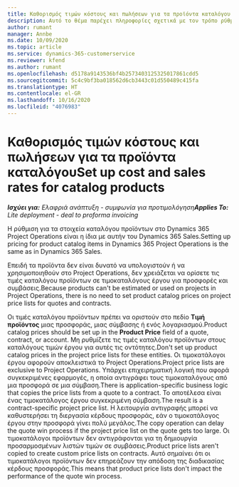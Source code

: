 ```yaml
---
title: Καθορισμός τιμών κόστους και πωλήσεων για τα προϊόντα καταλόγου
description: Αυτό το θέμα παρέχει πληροφορίες σχετικά με τον τρόπο ρύθμισης των ποσοστών κόστους και πώλησης για στοιχεία στον κατάλογο προϊόντων.
author: rumant
manager: Annbe
ms.date: 10/09/2020
ms.topic: article
ms.service: dynamics-365-customerservice
ms.reviewer: kfend
ms.author: rumant
ms.openlocfilehash: d5178a9143536bf4b2573403125325017861cdd5
ms.sourcegitcommit: 5c4c9bf3ba018562d6cb3443c01d550489c415fa
ms.translationtype: HT
ms.contentlocale: el-GR
ms.lasthandoff: 10/16/2020
ms.locfileid: "4076983"
---
```

# <a name="set-up-cost-and-sales-rates-for-catalog-products"></a><span data-ttu-id="f32c3-103">Καθορισμός τιμών κόστους και πωλήσεων για τα προϊόντα καταλόγου</span><span class="sxs-lookup"><span data-stu-id="f32c3-103">Set up cost and sales rates for catalog products</span></span>

<span data-ttu-id="f32c3-104">_**Ισχύει για:** Ελαφριά ανάπτυξη - συμφωνία για προτιμολόγηση_</span><span class="sxs-lookup"><span data-stu-id="f32c3-104">_**Applies To:** Lite deployment - deal to proforma invoicing_</span></span>


<span data-ttu-id="f32c3-105">Η ρύθμιση για τα στοιχεία καταλόγου προϊόντων στο Dynamics 365 Project Operations είναι η ίδια με αυτήν του Dynamics 365 Sales.</span><span class="sxs-lookup"><span data-stu-id="f32c3-105">Setting up pricing for product catalog items in Dynamics 365 Project Operations is the same as in Dynamics 365 Sales.</span></span>

<span data-ttu-id="f32c3-106">Επειδή τα προϊόντα δεν είναι δυνατό να υπολογιστούν ή να χρησιμοποιηθούν στο Project Operations, δεν χρειάζεται να ορίσετε τις τιμές καταλόγου προϊόντων σε τιμοκαταλόγους έργου για προσφορές και συμβάσεις.</span><span class="sxs-lookup"><span data-stu-id="f32c3-106">Because products can't be estimated or used on projects in Project Operations, there is no need to set product catalog prices on project price lists for quotes and contracts.</span></span>

<span data-ttu-id="f32c3-107">Οι τιμές καταλόγου προϊόντων πρέπει να οριστούν στο πεδίο **Τιμή προϊόντος** μιας προσφοράς, μιας σύμβασης ή ενός λογαριασμού.</span><span class="sxs-lookup"><span data-stu-id="f32c3-107">Product catalog prices should be set up in the **Product Price** field of a quote, contract, or account.</span></span> <span data-ttu-id="f32c3-108">Μη ρυθμίζετε τις τιμές καταλόγου προϊόντων στους καταλόγους τιμών έργου για αυτές τις οντότητες.</span><span class="sxs-lookup"><span data-stu-id="f32c3-108">Don't set up product catalog prices in the project price lists for these entities.</span></span> <span data-ttu-id="f32c3-109">Οι τιμοκατάλογοι έργου αφορούν αποκλειστικά το Project Operations.</span><span class="sxs-lookup"><span data-stu-id="f32c3-109">Project price lists are exclusive to Project Operations.</span></span> <span data-ttu-id="f32c3-110">Υπάρχει επιχειρηματική λογική που αφορά συγκεκριμένες εφαρμογές, η οποία αντιγράφει τους τιμοκαταλόγους από μια προσφορά σε μια σύμβαση.</span><span class="sxs-lookup"><span data-stu-id="f32c3-110">There is application-specific business logic that copies the price lists from a quote to a contract.</span></span> <span data-ttu-id="f32c3-111">Το αποτέλεσα είναι ένας τιμοκατάλογος έργου συγκεκριμένη σύμβαση.</span><span class="sxs-lookup"><span data-stu-id="f32c3-111">The result is a contract-specific project price list.</span></span> <span data-ttu-id="f32c3-112">Η λειτουργία αντιγραφής μπορεί να καθυστερήσει τη διεργασία κέρδους προσφοράς, εάν ο τιμοκατάλογος έργου στην προσφορά γίνει πολύ μεγάλος.</span><span class="sxs-lookup"><span data-stu-id="f32c3-112">The copy operation can delay the quote win process if the project price list on the quote gets too large.</span></span> <span data-ttu-id="f32c3-113">Οι τιμοκατάλογοι προϊόντων δεν αντιγράφονται για τη δημιουργία προσαρμοσμένων λιστών τιμών σε συμβάσεις.</span><span class="sxs-lookup"><span data-stu-id="f32c3-113">Product price lists aren't copied to create custom price lists on contracts.</span></span> <span data-ttu-id="f32c3-114">Αυτό σημαίνει ότι οι τιμοκατάλογοι προϊόντων δεν επηρεάζουν την απόδοση της διαδικασίας κέρδους προσφοράς.</span><span class="sxs-lookup"><span data-stu-id="f32c3-114">This means that product price lists don't impact the performance of the quote win process.</span></span>
